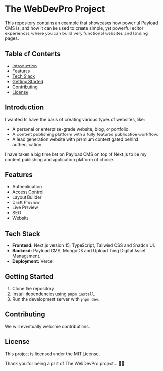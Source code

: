 # The WebDevPro Project

This repository contains an example that showcases how powerful Payload CMS is, and how it
can be used to create simple, yet powerful editor experiences where you can build very
functional websites and landing pages.

## Table of Contents

- [Introduction](#introduction)
- [Features](#features)
- [Tech Stack](#tech-stack)
- [Getting Started](#getting-started)
- [Contributing](#contributing)
- [License](#license)

## Introduction

I wanted to have the basis of creating various types of websites, like:

- A personal or enterprise-grade website, blog, or portfolio.
- A content publishing platform with a fully featured publication workflow.
- A lead generation website with premium content gated behind authentication.

I have taken a big time bet on Payload CMS on top of Next.js to be my content publishing
and application platform of choice.

## Features

- Authentication
- Access Control
- Layout Builder
- Draft Preview
- Live Preview
- SEO
- Website

## Tech Stack

- **Frontend:** Next.js version 15, TypeScript, Tailwind CSS and Shadcn UI.
- **Backend:** Payload CMS, MongoDB and UploadThing Digital Asset Management.
- **Deployment:** Vercel

## Getting Started

1. Clone the repository.
2. Install dependencies using `pnpm install`.
3. Run the development server with `pnpm dev`.

## Contributing

We will eventually welcome contributions.

## License

This project is licensed under the MIT License.

Thank you for being a part of The WebDevPro project... 🚀✨
